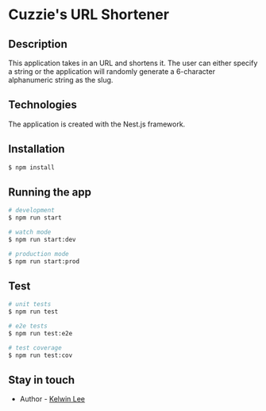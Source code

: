 # Cuzzie's URL Shortener

## Description

This application takes in an URL and shortens it. The user can either specify a string or the application will randomly generate a 6-character alphanumeric string as the slug.

## Technologies

The application is created with the Nest.js framework.

## Installation

```bash
$ npm install
```

## Running the app

```bash
# development
$ npm run start

# watch mode
$ npm run start:dev

# production mode
$ npm run start:prod
```

## Test

```bash
# unit tests
$ npm run test

# e2e tests
$ npm run test:e2e

# test coverage
$ npm run test:cov
```

## Stay in touch

- Author - [Kelwin Lee](https://cuzzie.net)
